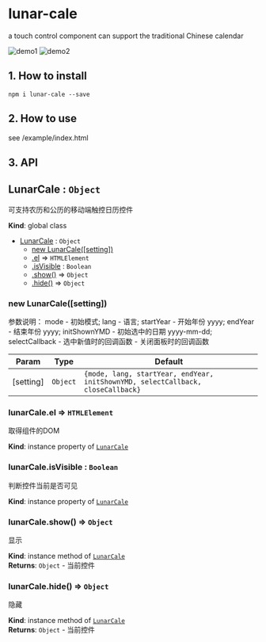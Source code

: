 # lunar-cale
a touch control component can support the traditional Chinese calendar

![demo1](https://raw.githubusercontent.com/tonylua/lunar-cale/master/demo1.jpg)
![demo2](https://raw.githubusercontent.com/tonylua/lunar-cale/master/demo2.jpg)

## 1. How to install
```
npm i lunar-cale --save
```

## 2. How to use

see /example/index.html

## 3. API
<a name="LunarCale"></a>

## LunarCale : <code>Object</code>
可支持农历和公历的移动端触控日历控件

**Kind**: global class  

* [LunarCale](#LunarCale) : <code>Object</code>
    * [new LunarCale([setting])](#new_LunarCale_new)
    * [.el](#LunarCale+el) ⇒ <code>HTMLElement</code>
    * [.isVisible](#LunarCale+isVisible) : <code>Boolean</code>
    * [.show()](#LunarCale+show) ⇒ <code>Object</code>
    * [.hide()](#LunarCale+hide) ⇒ <code>Object</code>

<a name="new_LunarCale_new"></a>

### new LunarCale([setting])
参数说明： mode - 初始模式; lang - 语言; startYear - 开始年份 yyyy; endYear - 结束年份 yyyy; initShownYMD - 初始选中的日期 yyyy-mm-dd; selectCallback - 选中新值时的回调函数 - 关闭面板时的回调函数


| Param | Type | Default |
| --- | --- | --- |
| [setting] | <code>Object</code> | <code>{mode, lang, startYear, endYear, initShownYMD, selectCallback, closeCallback}</code> | 

<a name="LunarCale+el"></a>

### lunarCale.el ⇒ <code>HTMLElement</code>
取得组件的DOM

**Kind**: instance property of <code>[LunarCale](#LunarCale)</code>  
<a name="LunarCale+isVisible"></a>

### lunarCale.isVisible : <code>Boolean</code>
判断控件当前是否可见

**Kind**: instance property of <code>[LunarCale](#LunarCale)</code>  
<a name="LunarCale+show"></a>

### lunarCale.show() ⇒ <code>Object</code>
显示

**Kind**: instance method of <code>[LunarCale](#LunarCale)</code>  
**Returns**: <code>Object</code> - 当前控件  
<a name="LunarCale+hide"></a>

### lunarCale.hide() ⇒ <code>Object</code>
隐藏

**Kind**: instance method of <code>[LunarCale](#LunarCale)</code>  
**Returns**: <code>Object</code> - 当前控件  
